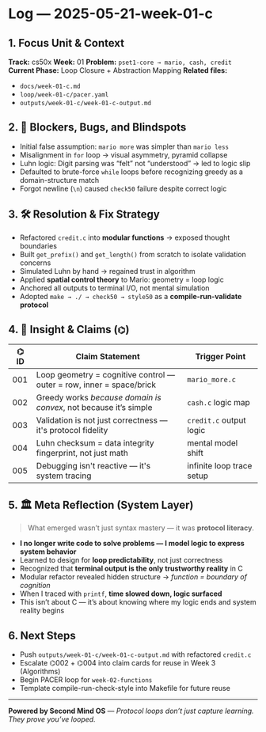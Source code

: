 # Log — 2025-05-21-week-01-c

## 1. Focus Unit & Context

**Track:** cs50x
**Week:** 01
**Problem:** `pset1-core → mario, cash, credit`
**Current Phase:** Loop Closure + Abstraction Mapping
**Related files:**

- `docs/week-01-c.md`
- `loop/week-01-c/pacer.yaml`
- `outputs/week-01-c/week-01-c-output.md`

## 2. 🚧 Blockers, Bugs, and Blindspots

- Initial false assumption: `mario more` was simpler than `mario less`
- Misalignment in `for` loop → visual asymmetry, pyramid collapse
- Luhn logic: Digit parsing was “felt” not “understood” → led to logic slip
- Defaulted to brute-force `while` loops before recognizing greedy as a domain-structure match
- Forgot newline (`\n`) caused `check50` failure despite correct logic

## 3. 🛠️ Resolution & Fix Strategy

- Refactored `credit.c` into **modular functions** → exposed thought boundaries
- Built `get_prefix()` and `get_length()` from scratch to isolate validation concerns
- Simulated Luhn by hand → regained trust in algorithm
- Applied **spatial control theory** to Mario: geometry = loop logic
- Anchored all outputs to terminal I/O, not mental simulation
- Adopted `make → ./ → check50 → style50` as a **compile-run-validate protocol**

## 4. 📣 Insight & Claims (`⌬`)

| ⌬ ID | Claim Statement                                                      | Trigger Point             |
| ---- | -------------------------------------------------------------------- | ------------------------- |
| 001  | Loop geometry = cognitive control — outer = row, inner = space/brick | `mario_more.c`            |
| 002  | Greedy works _because domain is convex_, not because it’s simple     | `cash.c` logic map        |
| 003  | Validation is not just correctness — it's protocol fidelity          | `credit.c` output logic   |
| 004  | Luhn checksum = data integrity fingerprint, not just math            | mental model shift        |
| 005  | Debugging isn't reactive — it's system tracing                       | infinite loop trace setup |

## 5. 🏛 Meta Reflection (System Layer)

> What emerged wasn’t just syntax mastery — it was **protocol literacy**.

- **I no longer write code to solve problems — I model logic to express system behavior**
- Learned to design for **loop predictability**, not just correctness
- Recognized that **terminal output is the only trustworthy reality** in C
- Modular refactor revealed hidden structure → _function = boundary of cognition_
- When I traced with `printf`, **time slowed down, logic surfaced**
- This isn’t about C — it’s about knowing where my logic ends and system reality begins

## 6. Next Steps

- Push `outputs/week-01-c/week-01-c-output.md` with refactored `credit.c`
- Escalate ⌬002 + ⌬004 into claim cards for reuse in Week 3 (Algorithms)
- Begin PACER loop for `week-02-functions`
- Template compile-run-check-style into Makefile for future reuse

---

**Powered by Second Mind OS** — *Protocol loops don’t just capture learning. They *prove* you’ve looped.*
